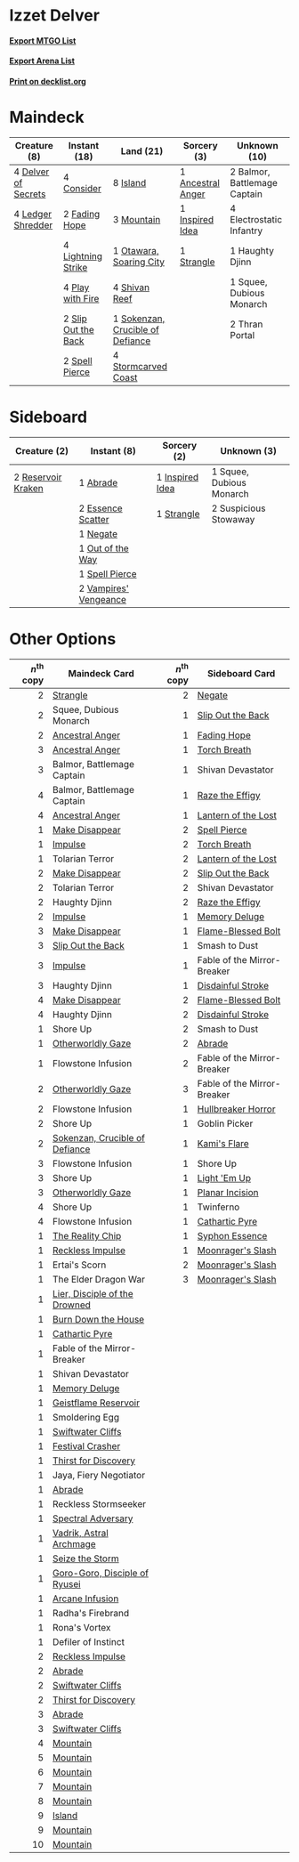 # Izzet Delver

#### [Export MTGO List](../collection/Izzet%20Delver/Izzet%20Delver.txt)
#### [Export Arena List](../collection/Izzet%20Delver/Izzet%20Delver_arena.txt)
#### [Print on decklist.org](http://decklist.org/?deckmain=1%09Ancestral%20Anger%0A2%09Balmor,%20Battlemage%20Captain%0A4%09Consider%0A4%09Delver%20of%20Secrets%0A4%09Electrostatic%20Infantry%0A2%09Fading%20Hope%0A1%09Haughty%20Djinn%0A1%09Inspired%20Idea%0A8%09Island%0A4%09Ledger%20Shredder%0A4%09Lightning%20Strike%0A3%09Mountain%0A1%09Otawara,%20Soaring%20City%0A4%09Play%20with%20Fire%0A4%09Shivan%20Reef%0A2%09Slip%20Out%20the%20Back%0A1%09Sokenzan,%20Crucible%20of%20Defiance%0A2%09Spell%20Pierce%0A1%09Squee,%20Dubious%20Monarch%0A4%09Stormcarved%20Coast%0A1%09Strangle%0A2%09Thran%20Portal&deckside=1%09Abrade%0A2%09Essence%20Scatter%0A1%09Inspired%20Idea%0A1%09Negate%0A1%09Out%20of%20the%20Way%0A2%09Reservoir%20Kraken%0A1%09Spell%20Pierce%0A1%09Squee,%20Dubious%20Monarch%0A1%09Strangle%0A2%09Suspicious%20Stowaway%0A2%09Vampires'%20Vengeance)
# Maindeck

|                                         Creature (8)                                         |                                         Instant (18)                                         |                                                 Land (21)                                                 |                                        Sorcery (3)                                         |        Unknown (10)        |
|----------------------------------------------------------------------------------------------|----------------------------------------------------------------------------------------------|-----------------------------------------------------------------------------------------------------------|--------------------------------------------------------------------------------------------|----------------------------|
|4 [Delver of Secrets](http://gatherer.wizards.com/Pages/Card/Details.aspx?multiverseid=226749)|4 [Consider](http://gatherer.wizards.com/Pages/Card/Details.aspx?multiverseid=534803)         |8 [Island](http://gatherer.wizards.com/Pages/Card/Details.aspx?multiverseid=439857)                        |1 [Ancestral Anger](http://gatherer.wizards.com/Pages/Card/Details.aspx?multiverseid=540996)|2 Balmor, Battlemage Captain|
|4 [Ledger Shredder](http://gatherer.wizards.com/Pages/Card/Details.aspx?multiverseid=555247)  |2 [Fading Hope](http://gatherer.wizards.com/Pages/Card/Details.aspx?multiverseid=534812)      |3 [Mountain](http://gatherer.wizards.com/Pages/Card/Details.aspx?multiverseid=439859)                      |1 [Inspired Idea](http://gatherer.wizards.com/Pages/Card/Details.aspx?multiverseid=540903)  |4 Electrostatic Infantry    |
|                                                                                              |4 [Lightning Strike](http://gatherer.wizards.com/Pages/Card/Details.aspx?multiverseid=383299) |1 [Otawara, Soaring City](http://gatherer.wizards.com/Pages/Card/Details.aspx?multiverseid=548584)         |1 [Strangle](http://gatherer.wizards.com/Pages/Card/Details.aspx?multiverseid=555326)       |1 Haughty Djinn             |
|                                                                                              |4 [Play with Fire](http://gatherer.wizards.com/Pages/Card/Details.aspx?multiverseid=534933)   |4 [Shivan Reef](http://gatherer.wizards.com/Pages/Card/Details.aspx?multiverseid=129731)                   |                                                                                            |1 Squee, Dubious Monarch    |
|                                                                                              |2 [Slip Out the Back](http://gatherer.wizards.com/Pages/Card/Details.aspx?multiverseid=555263)|1 [Sokenzan, Crucible of Defiance](http://gatherer.wizards.com/Pages/Card/Details.aspx?multiverseid=548589)|                                                                                            |2 Thran Portal              |
|                                                                                              |2 [Spell Pierce](http://gatherer.wizards.com/Pages/Card/Details.aspx?multiverseid=425876)     |4 [Stormcarved Coast](http://gatherer.wizards.com/Pages/Card/Details.aspx?multiverseid=541141)             |                                                                                            |                            |


# Sideboard

|                                        Creature (2)                                         |                                          Instant (8)                                           |                                       Sorcery (2)                                        |      Unknown (3)       |
|---------------------------------------------------------------------------------------------|------------------------------------------------------------------------------------------------|------------------------------------------------------------------------------------------|------------------------|
|2 [Reservoir Kraken](http://gatherer.wizards.com/Pages/Card/Details.aspx?multiverseid=555257)|1 [Abrade](http://gatherer.wizards.com/Pages/Card/Details.aspx?multiverseid=430772)             |1 [Inspired Idea](http://gatherer.wizards.com/Pages/Card/Details.aspx?multiverseid=540903)|1 Squee, Dubious Monarch|
|                                                                                             |2 [Essence Scatter](http://gatherer.wizards.com/Pages/Card/Details.aspx?multiverseid=426754)    |1 [Strangle](http://gatherer.wizards.com/Pages/Card/Details.aspx?multiverseid=555326)     |2 Suspicious Stowaway   |
|                                                                                             |1 [Negate](http://gatherer.wizards.com/Pages/Card/Details.aspx?multiverseid=423707)             |                                                                                          |                        |
|                                                                                             |1 [Out of the Way](http://gatherer.wizards.com/Pages/Card/Details.aspx?multiverseid=555253)     |                                                                                          |                        |
|                                                                                             |1 [Spell Pierce](http://gatherer.wizards.com/Pages/Card/Details.aspx?multiverseid=425876)       |                                                                                          |                        |
|                                                                                             |2 [Vampires' Vengeance](http://gatherer.wizards.com/Pages/Card/Details.aspx?multiverseid=541038)|                                                                                          |                        |


# Other Options

|*n*<sup>th</sup> copy|                                              Maindeck Card                                              |*n*<sup>th</sup> copy|                                        Sideboard Card                                        |
|--------------------:|---------------------------------------------------------------------------------------------------------|--------------------:|----------------------------------------------------------------------------------------------|
|                    2|[Strangle](http://gatherer.wizards.com/Pages/Card/Details.aspx?multiverseid=555326)                      |                    2|[Negate](http://gatherer.wizards.com/Pages/Card/Details.aspx?multiverseid=423707)             |
|                    2|Squee, Dubious Monarch                                                                                   |                    1|[Slip Out the Back](http://gatherer.wizards.com/Pages/Card/Details.aspx?multiverseid=555263)  |
|                    2|[Ancestral Anger](http://gatherer.wizards.com/Pages/Card/Details.aspx?multiverseid=540996)               |                    1|[Fading Hope](http://gatherer.wizards.com/Pages/Card/Details.aspx?multiverseid=534812)        |
|                    3|[Ancestral Anger](http://gatherer.wizards.com/Pages/Card/Details.aspx?multiverseid=540996)               |                    1|[Torch Breath](http://gatherer.wizards.com/Pages/Card/Details.aspx?multiverseid=555328)       |
|                    3|Balmor, Battlemage Captain                                                                               |                    1|Shivan Devastator                                                                             |
|                    4|Balmor, Battlemage Captain                                                                               |                    1|[Raze the Effigy](http://gatherer.wizards.com/Pages/Card/Details.aspx?multiverseid=534935)    |
|                    4|[Ancestral Anger](http://gatherer.wizards.com/Pages/Card/Details.aspx?multiverseid=540996)               |                    1|[Lantern of the Lost](http://gatherer.wizards.com/Pages/Card/Details.aspx?multiverseid=541135)|
|                    1|[Make Disappear](http://gatherer.wizards.com/Pages/Card/Details.aspx?multiverseid=555250)                |                    2|[Spell Pierce](http://gatherer.wizards.com/Pages/Card/Details.aspx?multiverseid=425876)       |
|                    1|[Impulse](http://gatherer.wizards.com/Pages/Card/Details.aspx?multiverseid=446087)                       |                    2|[Torch Breath](http://gatherer.wizards.com/Pages/Card/Details.aspx?multiverseid=555328)       |
|                    1|Tolarian Terror                                                                                          |                    2|[Lantern of the Lost](http://gatherer.wizards.com/Pages/Card/Details.aspx?multiverseid=541135)|
|                    2|[Make Disappear](http://gatherer.wizards.com/Pages/Card/Details.aspx?multiverseid=555250)                |                    2|[Slip Out the Back](http://gatherer.wizards.com/Pages/Card/Details.aspx?multiverseid=555263)  |
|                    2|Tolarian Terror                                                                                          |                    2|Shivan Devastator                                                                             |
|                    2|Haughty Djinn                                                                                            |                    2|[Raze the Effigy](http://gatherer.wizards.com/Pages/Card/Details.aspx?multiverseid=534935)    |
|                    2|[Impulse](http://gatherer.wizards.com/Pages/Card/Details.aspx?multiverseid=446087)                       |                    1|[Memory Deluge](http://gatherer.wizards.com/Pages/Card/Details.aspx?multiverseid=534825)      |
|                    3|[Make Disappear](http://gatherer.wizards.com/Pages/Card/Details.aspx?multiverseid=555250)                |                    1|[Flame-Blessed Bolt](http://gatherer.wizards.com/Pages/Card/Details.aspx?multiverseid=541014) |
|                    3|[Slip Out the Back](http://gatherer.wizards.com/Pages/Card/Details.aspx?multiverseid=555263)             |                    1|Smash to Dust                                                                                 |
|                    3|[Impulse](http://gatherer.wizards.com/Pages/Card/Details.aspx?multiverseid=446087)                       |                    1|Fable of the Mirror-Breaker                                                                   |
|                    3|Haughty Djinn                                                                                            |                    1|[Disdainful Stroke](http://gatherer.wizards.com/Pages/Card/Details.aspx?multiverseid=420705)  |
|                    4|[Make Disappear](http://gatherer.wizards.com/Pages/Card/Details.aspx?multiverseid=555250)                |                    2|[Flame-Blessed Bolt](http://gatherer.wizards.com/Pages/Card/Details.aspx?multiverseid=541014) |
|                    4|Haughty Djinn                                                                                            |                    2|[Disdainful Stroke](http://gatherer.wizards.com/Pages/Card/Details.aspx?multiverseid=420705)  |
|                    1|Shore Up                                                                                                 |                    2|Smash to Dust                                                                                 |
|                    1|[Otherworldly Gaze](http://gatherer.wizards.com/Pages/Card/Details.aspx?multiverseid=534831)             |                    2|[Abrade](http://gatherer.wizards.com/Pages/Card/Details.aspx?multiverseid=430772)             |
|                    1|Flowstone Infusion                                                                                       |                    2|Fable of the Mirror-Breaker                                                                   |
|                    2|[Otherworldly Gaze](http://gatherer.wizards.com/Pages/Card/Details.aspx?multiverseid=534831)             |                    3|Fable of the Mirror-Breaker                                                                   |
|                    2|Flowstone Infusion                                                                                       |                    1|[Hullbreaker Horror](http://gatherer.wizards.com/Pages/Card/Details.aspx?multiverseid=540902) |
|                    2|Shore Up                                                                                                 |                    1|Goblin Picker                                                                                 |
|                    2|[Sokenzan, Crucible of Defiance](http://gatherer.wizards.com/Pages/Card/Details.aspx?multiverseid=548589)|                    1|[Kami's Flare](http://gatherer.wizards.com/Pages/Card/Details.aspx?multiverseid=548453)       |
|                    3|Flowstone Infusion                                                                                       |                    1|Shore Up                                                                                      |
|                    3|Shore Up                                                                                                 |                    1|[Light 'Em Up](http://gatherer.wizards.com/Pages/Card/Details.aspx?multiverseid=555314)       |
|                    3|[Otherworldly Gaze](http://gatherer.wizards.com/Pages/Card/Details.aspx?multiverseid=534831)             |                    1|[Planar Incision](http://gatherer.wizards.com/Pages/Card/Details.aspx?multiverseid=548370)    |
|                    4|Shore Up                                                                                                 |                    1|Twinferno                                                                                     |
|                    4|Flowstone Infusion                                                                                       |                    1|[Cathartic Pyre](http://gatherer.wizards.com/Pages/Card/Details.aspx?multiverseid=534909)     |
|                    1|[The Reality Chip](http://gatherer.wizards.com/Pages/Card/Details.aspx?multiverseid=548372)              |                    1|[Syphon Essence](http://gatherer.wizards.com/Pages/Card/Details.aspx?multiverseid=540928)     |
|                    1|[Reckless Impulse](http://gatherer.wizards.com/Pages/Card/Details.aspx?multiverseid=541032)              |                    1|[Moonrager's Slash](http://gatherer.wizards.com/Pages/Card/Details.aspx?multiverseid=534927)  |
|                    1|Ertai's Scorn                                                                                            |                    2|[Moonrager's Slash](http://gatherer.wizards.com/Pages/Card/Details.aspx?multiverseid=534927)  |
|                    1|The Elder Dragon War                                                                                     |                    3|[Moonrager's Slash](http://gatherer.wizards.com/Pages/Card/Details.aspx?multiverseid=534927)  |
|                    1|[Lier, Disciple of the Drowned](http://gatherer.wizards.com/Pages/Card/Details.aspx?multiverseid=534821) |                     |                                                                                              |
|                    1|[Burn Down the House](http://gatherer.wizards.com/Pages/Card/Details.aspx?multiverseid=534907)           |                     |                                                                                              |
|                    1|[Cathartic Pyre](http://gatherer.wizards.com/Pages/Card/Details.aspx?multiverseid=534909)                |                     |                                                                                              |
|                    1|Fable of the Mirror-Breaker                                                                              |                     |                                                                                              |
|                    1|Shivan Devastator                                                                                        |                     |                                                                                              |
|                    1|[Memory Deluge](http://gatherer.wizards.com/Pages/Card/Details.aspx?multiverseid=534825)                 |                     |                                                                                              |
|                    1|[Geistflame Reservoir](http://gatherer.wizards.com/Pages/Card/Details.aspx?multiverseid=534920)          |                     |                                                                                              |
|                    1|Smoldering Egg                                                                                           |                     |                                                                                              |
|                    1|[Swiftwater Cliffs](http://gatherer.wizards.com/Pages/Card/Details.aspx?multiverseid=405407)             |                     |                                                                                              |
|                    1|[Festival Crasher](http://gatherer.wizards.com/Pages/Card/Details.aspx?multiverseid=534917)              |                     |                                                                                              |
|                    1|[Thirst for Discovery](http://gatherer.wizards.com/Pages/Card/Details.aspx?multiverseid=540929)          |                     |                                                                                              |
|                    1|Jaya, Fiery Negotiator                                                                                   |                     |                                                                                              |
|                    1|[Abrade](http://gatherer.wizards.com/Pages/Card/Details.aspx?multiverseid=430772)                        |                     |                                                                                              |
|                    1|Reckless Stormseeker                                                                                     |                     |                                                                                              |
|                    1|[Spectral Adversary](http://gatherer.wizards.com/Pages/Card/Details.aspx?multiverseid=534843)            |                     |                                                                                              |
|                    1|[Vadrik, Astral Archmage](http://gatherer.wizards.com/Pages/Card/Details.aspx?multiverseid=535045)       |                     |                                                                                              |
|                    1|[Seize the Storm](http://gatherer.wizards.com/Pages/Card/Details.aspx?multiverseid=534938)               |                     |                                                                                              |
|                    1|[Goro-Goro, Disciple of Ryusei](http://gatherer.wizards.com/Pages/Card/Details.aspx?multiverseid=548448) |                     |                                                                                              |
|                    1|[Arcane Infusion](http://gatherer.wizards.com/Pages/Card/Details.aspx?multiverseid=535001)               |                     |                                                                                              |
|                    1|Radha's Firebrand                                                                                        |                     |                                                                                              |
|                    1|Rona's Vortex                                                                                            |                     |                                                                                              |
|                    1|Defiler of Instinct                                                                                      |                     |                                                                                              |
|                    2|[Reckless Impulse](http://gatherer.wizards.com/Pages/Card/Details.aspx?multiverseid=541032)              |                     |                                                                                              |
|                    2|[Abrade](http://gatherer.wizards.com/Pages/Card/Details.aspx?multiverseid=430772)                        |                     |                                                                                              |
|                    2|[Swiftwater Cliffs](http://gatherer.wizards.com/Pages/Card/Details.aspx?multiverseid=405407)             |                     |                                                                                              |
|                    2|[Thirst for Discovery](http://gatherer.wizards.com/Pages/Card/Details.aspx?multiverseid=540929)          |                     |                                                                                              |
|                    3|[Abrade](http://gatherer.wizards.com/Pages/Card/Details.aspx?multiverseid=430772)                        |                     |                                                                                              |
|                    3|[Swiftwater Cliffs](http://gatherer.wizards.com/Pages/Card/Details.aspx?multiverseid=405407)             |                     |                                                                                              |
|                    4|[Mountain](http://gatherer.wizards.com/Pages/Card/Details.aspx?multiverseid=439859)                      |                     |                                                                                              |
|                    5|[Mountain](http://gatherer.wizards.com/Pages/Card/Details.aspx?multiverseid=439859)                      |                     |                                                                                              |
|                    6|[Mountain](http://gatherer.wizards.com/Pages/Card/Details.aspx?multiverseid=439859)                      |                     |                                                                                              |
|                    7|[Mountain](http://gatherer.wizards.com/Pages/Card/Details.aspx?multiverseid=439859)                      |                     |                                                                                              |
|                    8|[Mountain](http://gatherer.wizards.com/Pages/Card/Details.aspx?multiverseid=439859)                      |                     |                                                                                              |
|                    9|[Island](http://gatherer.wizards.com/Pages/Card/Details.aspx?multiverseid=439857)                        |                     |                                                                                              |
|                    9|[Mountain](http://gatherer.wizards.com/Pages/Card/Details.aspx?multiverseid=439859)                      |                     |                                                                                              |
|                   10|[Mountain](http://gatherer.wizards.com/Pages/Card/Details.aspx?multiverseid=439859)                      |                     |                                                                                              |

